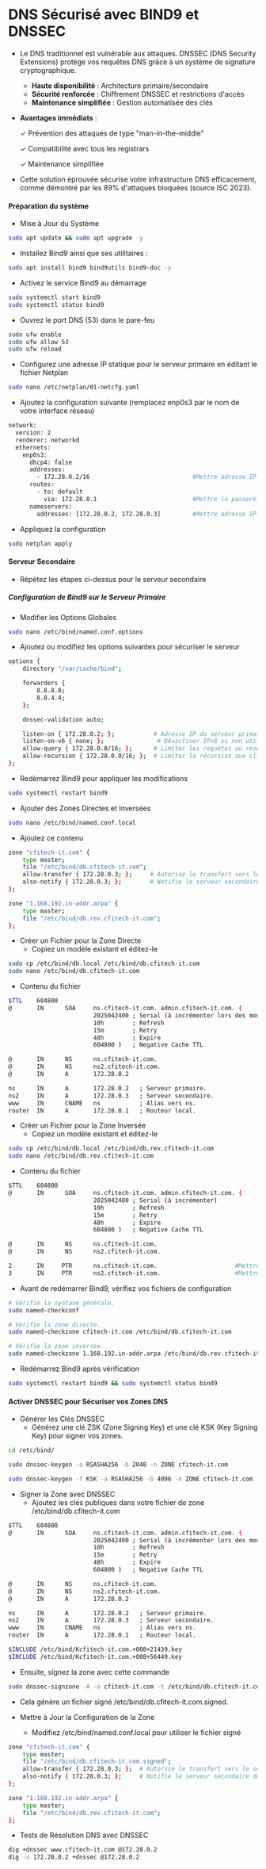 # DNS Sécurisé avec BIND9 et DNSSEC

- Le DNS traditionnel est vulnérable aux attaques. DNSSEC (DNS Security Extensions) protège vos requêtes DNS grâce à un système de signature cryptographique.

  - **Haute disponibilité** : Architecture primaire/secondaire
  - **Sécurité renforcée** : Chiffrement DNSSEC et restrictions d'accès
  - **Maintenance simplifiée** : Gestion automatisée des clés

- **Avantages immédiats** :

  ✓ Prévention des attaques de type "man-in-the-middle"

  ✓ Compatibilité avec tous les registrars

  ✓ Maintenance simplifiée


- Cette solution éprouvée sécurise votre infrastructure DNS efficacement, comme démontré par les 89% d'attaques bloquées (source ISC 2023).

#### Préparation du système

- Mise à Jour du Système

```sh
sudo apt update && sudo apt upgrade -y
```

- Installez Bind9 ainsi que ses utilitaires :

```sh
sudo apt install bind9 bind9utils bind9-doc -y
```

- Activez le service Bind9 au démarrage

```sh
sudo systemctl start bind9
sudo systemctl status bind9
```

- Ouvrez le port DNS (53) dans le pare-feu

```sh
sudo ufw enable
sudo ufw allow 53
sudo ufw reload
```

- Configurez une adresse IP statique pour le serveur primaire en éditant le fichier Netplan

```sh
sudo nano /etc/netplan/01-netcfg.yaml
```

- Ajoutez la configuration suivante (remplacez enp0s3 par le nom de votre interface réseau)

```sh
network:
  version: 2
  renderer: networkd
  ethernets:
    enp0s3:
      dhcp4: false
      addresses:
        - 172.28.0.2/16                             #Mettre adresse IP du serveur primaire
      routes:
        - to: default
          via: 172.28.0.1                           #Mettre la passerelle
      nameservers:
        addresses: [172.28.0.2, 172.28.0.3]         #Mettre adresse IP du serveur primaire & secondaire
```

- Appliquez la configuration

```sh
sudo netplan apply
```

#### Serveur Secondaire

- Répétez les étapes ci-dessus pour le serveur secondaire

##### Configuration de Bind9 sur le Serveur Primaire

- Modifier les Options Globales

```sh
sudo nano /etc/bind/named.conf.options
```

- Ajoutez ou modifiez les options suivantes pour sécuriser le serveur

```sh
options {
    directory "/var/cache/bind";

    forwarders {
        8.8.8.8;
        8.8.4.4;
    };

    dnssec-validation auto;

    listen-on { 172.28.0.2; };           # Adresse IP du serveur primaire.
    listen-on-v6 { none; };               # Désactiver IPv6 si non utilisé.
    allow-query { 172.28.0.0/16; };      # Limiter les requêtes au réseau local.
    allow-recursion { 172.28.0.0/16; };  # Limiter la récursion aux clients internes.
};
```

- Redémarrez Bind9 pour appliquer les modifications

```sh
sudo systemctl restart bind9
```

- Ajouter des Zones Directes et Inversées

```sh
sudo nano /etc/bind/named.conf.local
```

- Ajoutez ce contenu

```sh
zone "cfitech-it.com" {
    type master;
    file "/etc/bind/db.cfitech-it.com";
    allow-transfer { 172.28.0.3; };     # Autorise le transfert vers le serveur secondaire.
    also-notify { 172.28.0.3; };        # Notifie le serveur secondaire des mises à jour.
};

zone "1.168.192.in-addr.arpa" {
    type master;
    file "/etc/bind/db.rev.cfitech-it.com";
};
```

- Créer un Fichier pour la Zone Directe
  - Copiez un modèle existant et éditez-le

```sh
sudo cp /etc/bind/db.local /etc/bind/db.cfitech-it.com
sudo nano /etc/bind/db.cfitech-it.com
```

- Contenu du fichier

```sh
$TTL    604800
@       IN      SOA     ns.cfitech-it.com. admin.cfitech-it.com. (
                        2025042400 ; Serial (à incrémenter lors des modifications)
                        10h        ; Refresh
                        15m        ; Retry
                        48h        ; Expire
                        604800 )   ; Negative Cache TTL

@       IN      NS      ns.cfitech-it.com.
@       IN      NS      ns2.cfitech-it.com.
@       IN      A       172.28.0.2

ns      IN      A       172.28.0.2   ; Serveur primaire.
ns2     IN      A       172.28.0.3   ; Serveur secondaire.
www     IN      CNAME   ns           ; Alias vers ns.
router  IN      A       172.28.0.1   ; Routeur local.
```

- Créer un Fichier pour la Zone Inversée
  - Copiez un modèle existant et éditez-le

```sh
sudo cp /etc/bind/db.local /etc/bind/db.rev.cfitech-it.com
sudo nano /etc/bind/db.rev.cfitech-it.com
```

- Contenu du fichier

```sh
$TTL    604800
@       IN      SOA     ns.cfitech-it.com. admin.cfitech-it.com. (
                        2025042400 ; Serial (à incrémenter)
                        10h        ; Refresh
                        15m        ; Retry
                        48h        ; Expire
                        604800 )   ; Negative Cache TTL

@       IN      NS      ns.cfitech-it.com.
@       IN      NS      ns2.cfitech-it.com.

2       IN     PTR      ns.cfitech-it.com.                      #Mettre le dernier bit de IP du serveur primaire
3       IN     PTR      ns2.cfitech-it.com.                     #Mettre le dernier bit de IP du serveur secondaire
```

- Avant de redémarrer Bind9, vérifiez vos fichiers de configuration

```sh
# Vérifie la syntaxe générale.
sudo named-checkconf

# Vérifie la zone directe.
sudo named-checkzone cfitech-it.com /etc/bind/db.cfitech-it.com

# Vérifie la zone inversée.
sudo named-checkzone 1.168.192.in-addr.arpa /etc/bind/db.rev.cfitech-it.com
```

- Redémarrez Bind9 après vérification

```sh
sudo systemctl restart bind9 && sudo systemctl status bind9
```

#### Activer DNSSEC pour Sécuriser vos Zones DNS

- Générer les Clés DNSSEC
  - Générez une clé ZSK (Zone Signing Key) et une clé KSK (Key Signing Key) pour signer vos zones.

```sh
cd /etc/bind/

sudo dnssec-keygen -a RSASHA256 -b 2048 -n ZONE cfitech-it.com          # ZSK Key

sudo dnssec-keygen -f KSK -a RSASHA256 -b 4096 -n ZONE cfitech-it.com   # KSK Key
```

- Signer la Zone avec DNSSEC
  - Ajoutez les clés publiques dans votre fichier de zone /etc/bind/db.cfitech-it.com

```sh
$TTL    604800
@       IN      SOA     ns.cfitech-it.com. admin.cfitech-it.com. (
                        2025042400 ; Serial (à incrémenter lors des modifications)
                        10h        ; Refresh
                        15m        ; Retry
                        48h        ; Expire
                        604800 )   ; Negative Cache TTL

@       IN      NS      ns.cfitech-it.com.
@       IN      NS      ns2.cfitech-it.com.
@       IN      A       172.28.0.2

ns      IN      A       172.28.0.2   ; Serveur primaire.
ns2     IN      A       172.28.0.3   ; Serveur secondaire.
www     IN      CNAME   ns           ; Alias vers ns.
router  IN      A       172.28.0.1   ; Routeur local.

$INCLUDE /etc/bind/Kcfitech-it.com.+008+21439.key
$INCLUDE /etc/bind/Kcfitech-it.com.+008+56449.key
```

- Ensuite, signez la zone avec cette commande

```sh
sudo dnssec-signzone -A -o cfitech-it.com -t /etc/bind/db.cfitech-it.com
```

- Cela génère un fichier signé /etc/bind/db.cfitech-it.com.signed.

- Mettre à Jour la Configuration de la Zone
  - Modifiez /etc/bind/named.conf.local pour utiliser le fichier signé

```sh
zone "cfitech-it.com" {
    type master;
    file "/etc/bind/db.cfitech-it.com.signed";
    allow-transfer { 172.28.0.3; };  # Autorise le transfert vers le serveur secondaire.
    also-notify { 172.28.0.3; };     # Notifie le serveur secondaire des mises à jour.
};

zone "1.168.192.in-addr.arpa" {
    type master;
    file "/etc/bind/db.rev.cfitech-it.com";
};
```

- Tests de Résolution DNS avec DNSSEC

```sh
dig +dnssec www.cfitech-it.com @172.28.0.2
dig -x 172.28.0.2 +dnssec @172.28.0.2
```
